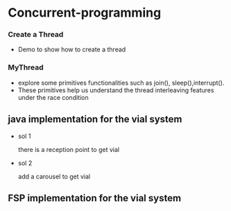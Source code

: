 # Concurrent-programming

### Create a Thread
- Demo to show how to create a thread

### MyThread 
- explore some primitives functionalities such as join(), sleep(),interrupt().
- These primitives help us understand the thread interleaving features under the race condition

## java implementation for the vial system
- sol 1 

  there is a reception point to get vial
- sol 2

  add a carousel to get vial

## FSP implementation for the vial system

